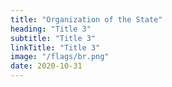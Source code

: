 ```yaml
---
title: "Organization of the State"
heading: "Title 3"
subtitle: "Title 3"
linkTitle: "Title 3"
image: "/flags/br.png"
date: 2020-10-31
---
```

